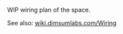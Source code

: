 WIP wiring plan of the space.

See also: [wiki.dimsumlabs.com/Wiring][1]

[1]: https://wiki.dimsumlabs.com/Wiring
